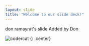 ```yaml
---
layout: slide
title: "Welcome to our slide deck!"
---
```


don ramayrat's slide
Added by Don

![codercat](https://octodex.github.com/images/codercat.jpg)
{: .center}
